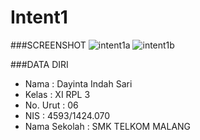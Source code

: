 # Intent1

###SCREENSHOT
![intent1a](https://cloud.githubusercontent.com/assets/22117431/19222166/2e89b676-8e7c-11e6-9e90-840a64913b02.PNG)
![intent1b](https://cloud.githubusercontent.com/assets/22117431/19222167/34f5eaac-8e7c-11e6-90d5-3f4efd0b9dbb.PNG)

###DATA DIRI
- Nama          : Dayinta Indah Sari
- Kelas         : XI RPL 3
- No. Urut      : 06
- NIS           : 4593/1424.070
- Nama Sekolah  : SMK TELKOM MALANG

